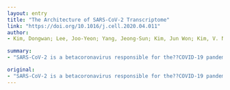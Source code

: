 ```yaml
---
layout: entry
title: "The Architecture of SARS-CoV-2 Transcriptome"
link: "https://doi.org/10.1016/j.cell.2020.04.011"
author:
- Kim, Dongwan; Lee, Joo-Yeon; Yang, Jeong-Sun; Kim, Jun Won; Kim, V. Narry; Chang, Hyeshik

summary:
- "SARS-CoV-2 is a betacoronavirus responsible for the??COVID-19 pandemic. DNA nanoball sequencing shows that the transcriptome is highly complex. Using nanopore direct RNA sequencing, we further find at least 41 RNA modification sites on viral transcripts. Modified RNAs have shorter poly(A) tails than unmodified."

original:
- "SARS-CoV-2 is a betacoronavirus responsible for the??COVID-19 pandemic. Although the SARS-CoV-2 genome was reported recently, its transcriptomic architecture is unknown. Utilizing two complementary sequencing techniques, we present a high-resolution??map of the SARS-CoV-2 transcriptome and??epitranscriptome. DNA nanoball sequencing shows that the transcriptome is highly complex owing to numerous discontinuous transcription events. In addition to the canonical genomic and 9 subgenomic RNAs, SARS-CoV-2 produces transcripts encoding unknown ORFs with fusion, deletion, and/or frameshift. Using nanopore direct RNA sequencing, we further find at least 41 RNA modification sites on viral transcripts, with the most frequent motif, AAGAA. Modified RNAs have shorter poly(A) tails than unmodified RNAs, suggesting a link between the modification and the 3? tail. Functional investigation of the unknown transcripts and RNA modifications discovered in this study will open new directions to our understanding of the life cycle and pathogenicity of SARS-CoV-2."
---
```


